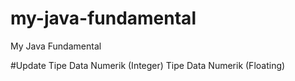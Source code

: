# my-java-fundamental
My Java Fundamental 

#Update
Tipe Data Numerik (Integer)
Tipe Data Numerik (Floating)

